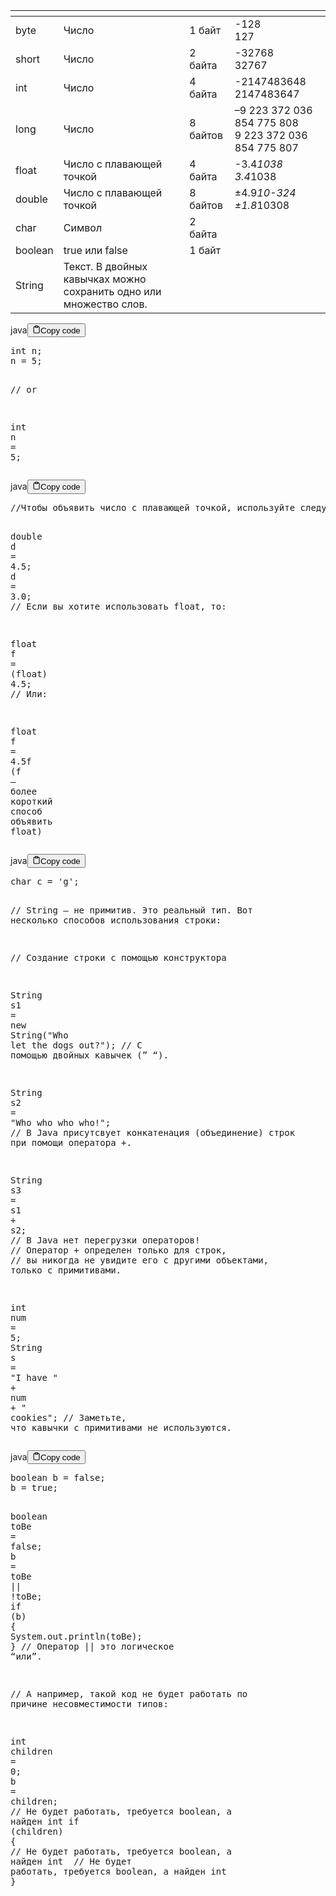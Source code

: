 <table>
<thead>
<tr>
<th></th>
<th></th>
<th></th>
<th></th>
</tr>
</thead>
<tbody>
<tr>
<td>byte</td>
<td>Число</td>
<td>1 байт</td>
<td>-128<br>127</td>
</tr>
<tr>
<td>short</td>
<td>Число</td>
<td>2 байта</td>
<td>-32768<br>32767</td>
</tr>
<tr>
<td>int</td>
<td>Число</td>
<td>4 байта</td>
<td>-2147483648<br>2147483647</td>
</tr>
<tr>
<td>long</td>
<td>Число</td>
<td>8 байтов</td>
<td>–9 223 372 036 854 775 808<br>9 223 372 036 854 775 807</td>
</tr>
<tr>
<td>float</td>
<td>Число с плавающей точкой</td>
<td>4 байта</td>
<td>-3.4<em>1038<br>3.4</em>1038</td>
</tr>
<tr>
<td>double</td>
<td>Число с плавающей точкой</td>
<td>8 байтов</td>
<td>±4.9<em>10-324<br>±1.8</em>10308</td>
</tr>
<tr>
<td>char</td>
<td>Символ</td>
<td>2 байта</td>
<td></td>
</tr>
<tr>
<td>boolean</td>
<td>true или false</td>
<td>1 байт</td>
<td></td>
</tr>
<tr>
<td>String</td>
<td>Текст. В двойных кавычках можно сохранить одно или множество слов.</td>
<td></td>
<td></td>
</tr>
</tbody>
</table>
<div class="code-element"><div class="lang-line"><text>java</text><button class="copy-button" id="codeca554bccc346c9bdca51f2f49779928db" onclick="copyCode(codeca554bccc346c9bdca51f2f49779928d, codeca554bccc346c9bdca51f2f49779928db)"><svg stroke="currentColor" fill="none" stroke-width="2" viewBox="0 0 24 24" stroke-linecap="round" stroke-linejoin="round" class="h-4 w-4" height="1em" width="1em" xmlns="http://www.w3.org/2000/svg"><path d="M16 4h2a2 2 0 0 1 2 2v14a2 2 0 0 1-2 2H6a2 2 0 0 1-2-2V6a2 2 0 0 1 2-2h2"></path><rect x="8" y="2" width="8" height="4" rx="1" ry="1"></rect></svg><text>Copy code</text></button></div><div class="code" id="codeca554bccc346c9bdca51f2f49779928d"><div class="highlight"><pre><span></span><span class="kt">int</span><span class="w"> </span><span class="n">n</span><span class="p">;</span>
<span class="n">n</span><span class="w"> </span><span class="o">=</span><span class="w"> </span><span class="mi">5</span><span class="p">;</span>

<span class="c1">// or</span>

<span class="kt">int</span><span class="w"> </span><span class="n">n</span><span class="w"> </span><span class="o">=</span><span class="w"> </span><span class="mi">5</span><span class="p">;</span>
</pre></div></div></div>

<div class="code-element"><div class="lang-line"><text>java</text><button class="copy-button" id="codee0ac097b79644bce0d16b816a83e9173b" onclick="copyCode(codee0ac097b79644bce0d16b816a83e9173, codee0ac097b79644bce0d16b816a83e9173b)"><svg stroke="currentColor" fill="none" stroke-width="2" viewBox="0 0 24 24" stroke-linecap="round" stroke-linejoin="round" class="h-4 w-4" height="1em" width="1em" xmlns="http://www.w3.org/2000/svg"><path d="M16 4h2a2 2 0 0 1 2 2v14a2 2 0 0 1-2 2H6a2 2 0 0 1-2-2V6a2 2 0 0 1 2-2h2"></path><rect x="8" y="2" width="8" height="4" rx="1" ry="1"></rect></svg><text>Copy code</text></button></div><div class="code" id="codee0ac097b79644bce0d16b816a83e9173"><div class="highlight"><pre><span></span><span class="c1">//Чтобы объявить число с плавающей точкой, используйте следующий синтаксис:</span>

<span class="kt">double</span><span class="w"> </span><span class="n">d</span><span class="w"> </span><span class="o">=</span><span class="w"> </span><span class="mf">4.5</span><span class="p">;</span>
<span class="n">d</span><span class="w"> </span><span class="o">=</span><span class="w"> </span><span class="mf">3.0</span><span class="p">;</span>
<span class="c1">// Если вы хотите использовать float, то:</span>

<span class="kt">float</span><span class="w"> </span><span class="n">f</span><span class="w"> </span><span class="o">=</span><span class="w"> </span><span class="p">(</span><span class="kt">float</span><span class="p">)</span><span class="w"> </span><span class="mf">4.5</span><span class="p">;</span>
<span class="c1">// Или:</span>

<span class="kt">float</span><span class="w"> </span><span class="n">f</span><span class="w"> </span><span class="o">=</span><span class="w"> </span><span class="mf">4.5f</span>
<span class="p">(</span><span class="n">f</span><span class="w"> </span><span class="err">–</span><span class="w"> </span><span class="n">более</span><span class="w"> </span><span class="n">короткий</span><span class="w"> </span><span class="n">способ</span><span class="w"> </span><span class="n">объявить</span><span class="w"> </span><span class="kt">float</span><span class="p">)</span>
</pre></div></div></div>

<div class="code-element"><div class="lang-line"><text>java</text><button class="copy-button" id="codefbb3e9aeaa16607150c74b6eb09fe38cb" onclick="copyCode(codefbb3e9aeaa16607150c74b6eb09fe38c, codefbb3e9aeaa16607150c74b6eb09fe38cb)"><svg stroke="currentColor" fill="none" stroke-width="2" viewBox="0 0 24 24" stroke-linecap="round" stroke-linejoin="round" class="h-4 w-4" height="1em" width="1em" xmlns="http://www.w3.org/2000/svg"><path d="M16 4h2a2 2 0 0 1 2 2v14a2 2 0 0 1-2 2H6a2 2 0 0 1-2-2V6a2 2 0 0 1 2-2h2"></path><rect x="8" y="2" width="8" height="4" rx="1" ry="1"></rect></svg><text>Copy code</text></button></div><div class="code" id="codefbb3e9aeaa16607150c74b6eb09fe38c"><div class="highlight"><pre><span></span><span class="kt">char</span><span class="w"> </span><span class="n">c</span><span class="w"> </span><span class="o">=</span><span class="w"> </span><span class="sc">&#39;g&#39;</span><span class="p">;</span>

<span class="c1">// String – не примитив. Это реальный тип. Вот несколько способов использования строки:</span>

<span class="c1">// Создание строки с помощью конструктора</span>

<span class="n">String</span><span class="w"> </span><span class="n">s1</span><span class="w"> </span><span class="o">=</span><span class="w"> </span><span class="k">new</span><span class="w"> </span><span class="n">String</span><span class="p">(</span><span class="s">&quot;Who let the dogs out?&quot;</span><span class="p">);</span>
<span class="c1">// С помощью двойных кавычек (” “).</span>

<span class="n">String</span><span class="w"> </span><span class="n">s2</span><span class="w"> </span><span class="o">=</span><span class="w"> </span><span class="s">&quot;Who who who who!&quot;</span><span class="p">;</span>
<span class="c1">// В Java присутсвует конкатенация (объединение) строк при помощи оператора +.</span>

<span class="n">String</span><span class="w"> </span><span class="n">s3</span><span class="w"> </span><span class="o">=</span><span class="w"> </span><span class="n">s1</span><span class="w"> </span><span class="o">+</span><span class="w"> </span><span class="n">s2</span><span class="p">;</span>
<span class="c1">// В Java нет перегрузки операторов!</span>
<span class="c1">// Оператор + определен только для строк,</span>
<span class="c1">// вы никогда не увидите его с другими объектами, только с примитивами.</span>

<span class="kt">int</span><span class="w"> </span><span class="n">num</span><span class="w"> </span><span class="o">=</span><span class="w"> </span><span class="mi">5</span><span class="p">;</span>
<span class="n">String</span><span class="w"> </span><span class="n">s</span><span class="w"> </span><span class="o">=</span><span class="w"> </span><span class="s">&quot;I have &quot;</span><span class="w"> </span><span class="o">+</span><span class="w"> </span><span class="n">num</span><span class="w"> </span><span class="o">+</span><span class="w"> </span><span class="s">&quot; cookies&quot;</span><span class="p">;</span>
<span class="c1">// Заметьте, что кавычки с примитивами не используются.</span>
</pre></div></div></div>

<div class="code-element"><div class="lang-line"><text>java</text><button class="copy-button" id="codea15d57ec1f9fd8493ec8fe96c0036849b" onclick="copyCode(codea15d57ec1f9fd8493ec8fe96c0036849, codea15d57ec1f9fd8493ec8fe96c0036849b)"><svg stroke="currentColor" fill="none" stroke-width="2" viewBox="0 0 24 24" stroke-linecap="round" stroke-linejoin="round" class="h-4 w-4" height="1em" width="1em" xmlns="http://www.w3.org/2000/svg"><path d="M16 4h2a2 2 0 0 1 2 2v14a2 2 0 0 1-2 2H6a2 2 0 0 1-2-2V6a2 2 0 0 1 2-2h2"></path><rect x="8" y="2" width="8" height="4" rx="1" ry="1"></rect></svg><text>Copy code</text></button></div><div class="code" id="codea15d57ec1f9fd8493ec8fe96c0036849"><div class="highlight"><pre><span></span><span class="kt">boolean</span><span class="w"> </span><span class="n">b</span><span class="w"> </span><span class="o">=</span><span class="w"> </span><span class="kc">false</span><span class="p">;</span>
<span class="n">b</span><span class="w"> </span><span class="o">=</span><span class="w"> </span><span class="kc">true</span><span class="p">;</span>

<span class="kt">boolean</span><span class="w"> </span><span class="n">toBe</span><span class="w"> </span><span class="o">=</span><span class="w"> </span><span class="kc">false</span><span class="p">;</span>
<span class="n">b</span><span class="w"> </span><span class="o">=</span><span class="w"> </span><span class="n">toBe</span><span class="w"> </span><span class="o">||</span><span class="w"> </span><span class="o">!</span><span class="n">toBe</span><span class="p">;</span>
<span class="k">if</span><span class="w"> </span><span class="p">(</span><span class="n">b</span><span class="p">)</span><span class="w"> </span><span class="p">{</span>
<span class="w">    </span><span class="n">System</span><span class="p">.</span><span class="na">out</span><span class="p">.</span><span class="na">println</span><span class="p">(</span><span class="n">toBe</span><span class="p">);</span>
<span class="p">}</span>
<span class="c1">// Оператор || это логическое “или”.</span>

<span class="c1">// А например, такой код не будет работать по причине несовместимости типов:</span>

<span class="kt">int</span><span class="w"> </span><span class="n">children</span><span class="w"> </span><span class="o">=</span><span class="w"> </span><span class="mi">0</span><span class="p">;</span>
<span class="n">b</span><span class="w"> </span><span class="o">=</span><span class="w"> </span><span class="n">children</span><span class="p">;</span><span class="w">  </span><span class="c1">// Не будет работать, требуется boolean, а найден int</span>
<span class="k">if</span><span class="w"> </span><span class="p">(</span><span class="n">children</span><span class="p">)</span><span class="w"> </span><span class="p">{</span><span class="w">  </span><span class="c1">// Не будет работать, требуется boolean, а найден int</span>
<span class="w">    </span><span class="c1">// Не будет работать, требуется boolean, а найден int</span>
<span class="p">}</span>
</pre></div></div></div>